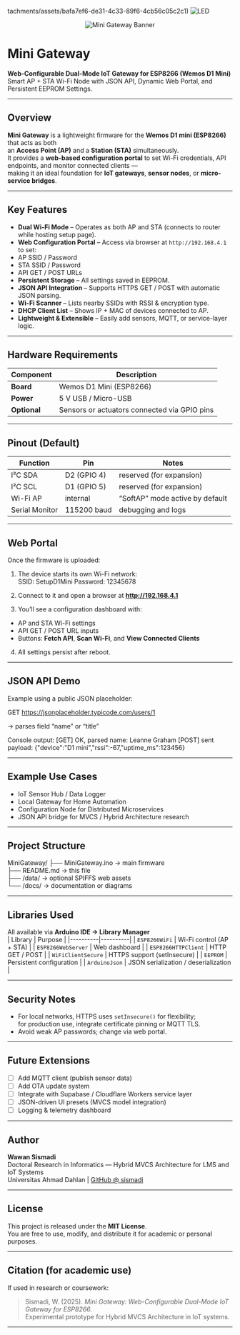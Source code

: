 
tachments/assets/bafa7ef6-de31-4c33-89f6-4cb56c05c2c1)
![LED](https://github.com/user-attachments/assets/779f5246-3643-4968-879c-ab12720dc452)

<!-- Social Preview Metadata -->
<meta property="og:title" content="Mini Gateway — Web-Configurable IoT Gateway for ESP8266">
<meta property="og:description" content="Smart dual-mode Wi-Fi gateway with JSON API, web dashboard, and DHCP scanner for Wemos D1 mini. Built with Arduino and ESP8266WebServer.">
<meta property="og:image" content="https://raw.githubusercontent.com/sismadi/mini-gateway/main/docs/banner.png">
<meta property="og:type" content="website">
<meta property="og:url" content="https://github.com/sismadi/mini-gateway">
<meta name="twitter:card" content="summary_large_image">

<!-- Banner -->
<p align="center">
  <img src="./minigateway.png" alt="Mini Gateway Banner">
</p>

# Mini Gateway

**Web-Configurable Dual-Mode IoT Gateway for ESP8266 (Wemos D1 Mini)**  
Smart AP + STA Wi-Fi Node with JSON API, Dynamic Web Portal, and Persistent EEPROM Settings.

---

## Overview
**Mini Gateway** is a lightweight firmware for the **Wemos D1 mini (ESP8266)** that acts as both  
an **Access Point (AP)** and a **Station (STA)** simultaneously.  
It provides a **web-based configuration portal** to set Wi-Fi credentials, API endpoints, and monitor connected clients —  
making it an ideal foundation for **IoT gateways**, **sensor nodes**, or **micro-service bridges**.

---

## Key Features
-  **Dual Wi-Fi Mode** – Operates as both AP and STA (connects to router while hosting setup page).  
-  **Web Configuration Portal** – Access via browser at `http://192.168.4.1`  
  to set:  
  - AP SSID / Password  
  - STA SSID / Password  
  - API GET / POST URLs  
-  **Persistent Storage** – All settings saved in EEPROM.  
-  **JSON API Integration** – Supports HTTPS GET / POST with automatic JSON parsing.  
-  **Wi-Fi Scanner** – Lists nearby SSIDs with RSSI & encryption type.  
-  **DHCP Client List** – Shows IP + MAC of devices connected to AP.  
-  **Lightweight & Extensible** – Easily add sensors, MQTT, or service-layer logic.

---

## Hardware Requirements
| Component | Description |
|------------|--------------|
| **Board** | Wemos D1 Mini (ESP8266) |
| **Power** | 5 V USB / Micro-USB |
| **Optional** | Sensors or actuators connected via GPIO pins |

---

## Pinout (Default)
| Function | Pin | Notes |
|-----------|-----|-------|
| I²C SDA | D2 (GPIO 4) | reserved (for expansion) |
| I²C SCL | D1 (GPIO 5) | reserved (for expansion) |
| Wi-Fi AP | internal | “SoftAP” mode active by default |
| Serial Monitor | 115200 baud | debugging and logs |

---

## Web Portal
Once the firmware is uploaded:

1. The device starts its own Wi-Fi network:  
SSID: SetupD1Mini
Password: 12345678

2. Connect to it and open a browser at **http://192.168.4.1**  
3. You’ll see a configuration dashboard with:
- AP and STA Wi-Fi settings  
- API GET / POST URL inputs  
- Buttons: **Fetch API**, **Scan Wi-Fi**, and **View Connected Clients**
4. All settings persist after reboot.

---

## JSON API Demo
Example using a public JSON placeholder:

GET https://jsonplaceholder.typicode.com/users/1

→ parses field “name” or “title”


Console output:
[GET] OK, parsed name: Leanne Graham
[POST] sent payload: {"device":"D1 mini","rssi":-67,"uptime_ms":123456}


---

## Example Use Cases
- IoT Sensor Hub / Data Logger  
- Local Gateway for Home Automation  
- Configuration Node for Distributed Microservices  
- JSON API bridge for MVCS / Hybrid Architecture research

---

## Project Structure

MiniGateway/
├── MiniGateway.ino → main firmware  
├── README.md → this file  
├── /data/ → optional SPIFFS web assets  
└── /docs/ → documentation or diagrams  



---

## Libraries Used
All available via **Arduino IDE → Library Manager**  
| Library | Purpose |
|----------|----------|
| `ESP8266WiFi` | Wi-Fi control (AP + STA) |
| `ESP8266WebServer` | Web dashboard |
| `ESP8266HTTPClient` | HTTP GET / POST |
| `WiFiClientSecure` | HTTPS support (setInsecure) |
| `EEPROM` | Persistent configuration |
| `ArduinoJson` | JSON serialization / deserialization |

---

## Security Notes
- For local networks, HTTPS uses `setInsecure()` for flexibility;  
  for production use, integrate certificate pinning or MQTT TLS.
- Avoid weak AP passwords; change via web portal.

---

## Future Extensions
- [ ] Add MQTT client (publish sensor data)  
- [ ] Add OTA update system  
- [ ] Integrate with Supabase / Cloudflare Workers service layer  
- [ ] JSON-driven UI presets (MVCS model integration)  
- [ ] Logging & telemetry dashboard

---

## Author
**Wawan Sismadi**  
Doctoral Research in Informatics — Hybrid MVCS Architecture for LMS and IoT Systems  
Universitas Ahmad Dahlan | [GitHub @ sismadi](https://github.com/sismadi)

---

## License
This project is released under the **MIT License**.  
You are free to use, modify, and distribute it for academic or personal purposes.

---

## Citation (for academic use)
If used in research or coursework:

> Sismadi, W. (2025). *Mini Gateway: Web-Configurable Dual-Mode IoT Gateway for ESP8266.*  
> Experimental prototype for Hybrid MVCS Architecture in IoT systems.

---


